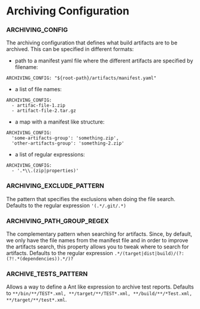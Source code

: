 # Archiving Configuration

### ARCHIVING_CONFIG
The archiving configuration that defines what build artifacts are to be archived. This can be specified in different formats:

- path to a manifest yaml file where the different artifacts are specified by filename:
```
ARCHIVING_CONFIG: "${root-path}/artifacts/manifest.yaml"
```
- a list of file names:
```
ARCHIVING_CONFIG:
  - artifac-file-1.zip
  - artifact-file-2.tar.gz
```
- a map with a manifest like structure:
```
ARCHIVING_CONFIG:
  'some-artifacts-group': 'something.zip', 
  'other-artifacts-group': 'something-2.zip'
```
- a list of regular expressions:
```
ARCHIVING_CONFIG:
  - '.*\\.(zip|properties)'
```
### ARCHIVING_EXCLUDE_PATTERN
The pattern that specifies the exclusions when doing the file search. Defaults to the regular expression `'(.*/.git/.*)` 

### ARCHIVING_PATH_GROUP_REGEX
The complementary pattern when searching for artifacts. Since, by default, we only have the file names from the manifest file and in order to improve the artifacts search, this property allows you to tweak where to search for artifacts. Defaults to the regular expression `.*/(target|dist|build)/(?:(?!.*(dependencies)).*/)?`   

### ARCHIVE_TESTS_PATTERN
Allows a way to define a Ant like expression to archive test reports. Defaults to `**/bin/**/TEST*.xml, **/target/**/TEST*.xml, **/build/**/*Test.xml, **/target/**/test*.xml`.
